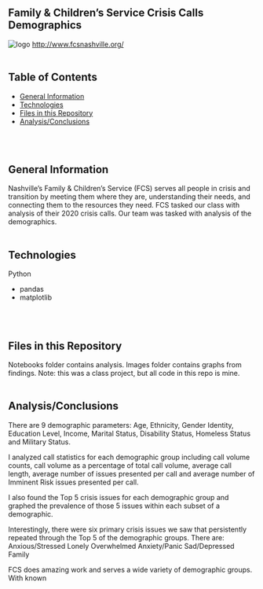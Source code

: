 ## Family & Children’s Service Crisis Calls Demographics<br>

![logo](../main/images/fcs_logo.png)
http://www.fcsnashville.org/
<br>
<br>

## Table of Contents
* [General Information](#general-information)
* [Technologies](#technologies)
* [Files in this Repository](#files)
* [Analysis/Conclusions](#analysis)
<br>
<br>

## <a name="general-information"></a>General Information
Nashville’s Family & Children’s Service (FCS) serves all people in crisis and transition by meeting them where they are, understanding their needs, and connecting them to the resources they need.  FCS tasked our class with analysis of their 2020 crisis calls.  Our team was tasked with analysis of the demographics. 
<br>
<br>

## <a name="technologies"></a>Technologies
Python
- pandas
- matplotlib

<br>
<br>

## <a name="files"></a>Files in this Repository
Notebooks folder contains analysis.
Images folder contains graphs from findings.
Note: this was a class project, but all code in this repo is mine.<br>
<br>

## <a name="analysis"></a>Analysis/Conclusions
There are 9 demographic parameters: Age, Ethnicity, Gender Identity, Education Level, Income, Marital Status, Disability Status, Homeless Status and Military Status.  

I analyzed call statistics for each demographic group including call volume counts, call volume as a percentage of total call volume, average call length, average number of issues presented per call and average number of Imminent Risk issues presented per call.

I also found the Top 5 crisis issues for each demographic group and graphed the prevalence of those 5 issues within each subset of a demographic.  

Interestingly, there were six primary crisis issues we saw that persistently repeated through the Top 5 of the demographic groups.  There are:
Anxious/Stressed
Lonely
Overwhelmed
Anxiety/Panic
Sad/Depressed
Family

FCS does amazing work and serves a wide variety of demographic groups.  With known
